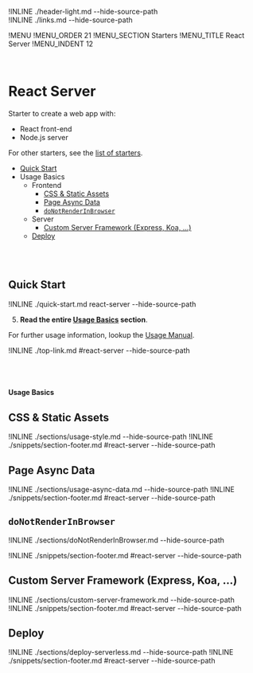 !INLINE ./header-light.md --hide-source-path
<br/>
!INLINE ./links.md --hide-source-path

!MENU
!MENU_ORDER 21
!MENU_SECTION Starters
!MENU_TITLE React Server
!MENU_INDENT 12

<br/>

# React Server

Starter to create a web app with:
 - React front-end
 - Node.js server

For other starters, see the [list of starters](/../../#getting-started).

- [Quick Start](#quick-start)
- Usage Basics
  - Frontend
    - [CSS & Static Assets](#css--static-assets)
    - [Page Async Data](#page-async-data)
    - [`doNotRenderInBrowser`](#donotrenderinbrowser)
  - Server
    - [Custom Server Framework (Express, Koa, ...)](#custom-server-framework-express-koa-)
  - [Deploy](#deploy)

<br/>
<br/>

## Quick Start

!INLINE ./quick-start.md react-server --hide-source-path

5. **Read the entire [Usage Basics](#react-server) section**.

For further usage information, lookup the [Usage Manual](/docs/usage-manual.md).

!INLINE ./top-link.md #react-server --hide-source-path

<br/>
<br/>




#### Usage Basics

## CSS & Static Assets

!INLINE ./sections/usage-style.md --hide-source-path
!INLINE ./snippets/section-footer.md #react-server --hide-source-path




## Page Async Data

!INLINE ./sections/usage-async-data.md --hide-source-path
!INLINE ./snippets/section-footer.md #react-server --hide-source-path




## `doNotRenderInBrowser`

!INLINE ./sections/doNotRenderInBrowser.md --hide-source-path

!INLINE ./snippets/section-footer.md #react-server --hide-source-path




## Custom Server Framework (Express, Koa, ...)

!INLINE ./sections/custom-server-framework.md --hide-source-path
!INLINE ./snippets/section-footer.md #react-server --hide-source-path




## Deploy

!INLINE ./sections/deploy-serverless.md --hide-source-path
!INLINE ./snippets/section-footer.md #react-server --hide-source-path




